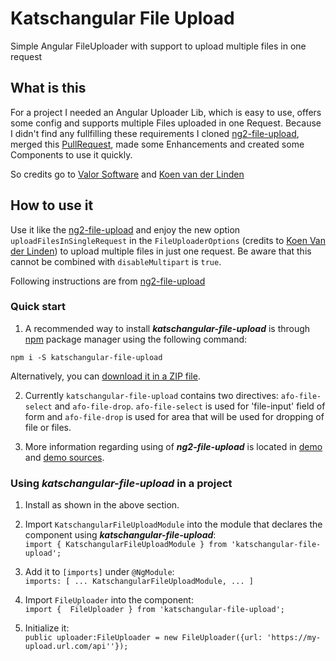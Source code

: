 # Katschangular File Upload

Simple Angular FileUploader with support to upload multiple files in one request

## What is this
For a project I needed an Angular Uploader Lib, which is easy to use, offers some config and supports multiple
Files uploaded in one Request. Because I didn't find any fullfilling these requirements I cloned
[ng2-file-upload](https://github.com/valor-software/ng2-file-upload), merged this
[PullRequest](https://github.com/valor-software/ng2-file-upload/pull/993), made some Enhancements and created 
some Components to use it quickly.

So credits go to [Valor Software](https://valor-software.com) and [Koen van der Linden](https://github.com/koenvanderlinden)

## How to use it
Use it like the [ng2-file-upload](https://github.com/valor-software/ng2-file-upload) and enjoy the new option
`uploadFilesInSingleRequest` in the `FileUploaderOptions` (credits to [Koen Van der Linden](https://github.com/koenvanderlinden))
to upload multiple files in just one request. Be aware that this cannot be combined with `disableMultipart` is 
`true`.

Following instructions are from [ng2-file-upload](https://github.com/valor-software/ng2-file-upload)

### Quick start

1. A recommended way to install ***katschangular-file-upload*** is through [npm](https://www.npmjs.com/search?q=katschangular-file-upload)
package manager using the following command:

  `npm i -S katschangular-file-upload`

  Alternatively, you can [download it in a ZIP file](https://github.com/tkarzewski/katschangular-file-upload/archive/master.zip).

2. Currently `katschangular-file-upload` contains two directives: `afo-file-select` and `afo-file-drop`. `afo-file-select`
is used for 'file-input' field of form and `afo-file-drop` is used for area that will be used for dropping of 
file or files.

3. More information regarding using of ***ng2-file-upload*** is located in
  [demo](http://www.tobias-karzewski.de/katschangular-file-upload/) and [demo sources](https://github.com/tkarzewski/katschangular-file-upload/src).
  
### Using ***katschangular-file-upload*** in a project

1. Install as shown in the above section.

2. Import `KatschangularFileUploadModule` into the module that declares the component using ***katschangular-file-upload***:
   <br>```import { KatschangularFileUploadModule } from 'katschangular-file-upload';```

3. Add it to `[imports]` under `@NgModule`:
   <br>```imports: [ ... KatschangularFileUploadModule, ... ]```

4. Import `FileUploader` into the component:
   <br>```import {  FileUploader } from 'katschangular-file-upload';```

5. Initialize it:
   <br>```public uploader:FileUploader = new FileUploader({url: 'https://my-upload.url.com/api''});```
